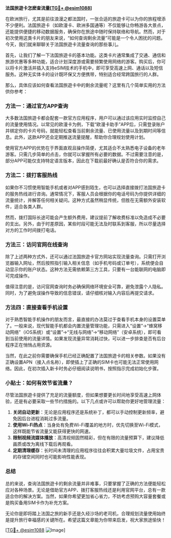**法国旅遊卡怎麽查流量[[TG💪+ @esim1088](https://t.me/s/esim1088)]**

在欧洲旅行，尤其是前往浪漫之都法国时，一张合适的旅遊卡可以为你的旅程增添不少便利。法国旅遊卡（如欧漫卡、欧洲多国通等）不仅能够让你畅游各大景点，还能提供便捷的移动数据服务，确保你在旅途中随时保持联络和导航。然而，对于初次使用这类卡片的朋友来说，“如何查询剩余流量”可能是一个令人困扰的问题。今天，我们就来聊聊关于法国旅遊卡流量查询的那些事儿。

首先，让我们了解一下法国旅遊卡的基本功能。这类卡片通常集成了交通、通信和旅游优惠等多种功能，适合计划深度游或需要频繁使用网络的游客。购买后，你可以将卡片激活并插入支持eSIM技术的手机中，即可享受高速上网、通话以及短信服务。这种无实体卡的设计既环保又方便携带，特别适合经常跨国旅行的人群。

那么，具体应该如何查看法国旅遊卡中的剩余流量呢？这里有几个简单实用的方法供你参考：

### 方法一：通过官方APP查询

大多数法国旅遊卡都会配套一款官方应用程序，用户可以通过该应用实时监控自己的流量使用情况。以常见的欧漫卡为例，下载“欧漫卡助手”APP后，只需登录账户并绑定你的卡片号码，就能轻松查看当前剩余流量、已使用流量以及到期时间等信息。此外，这款APP还会定期推送流量提醒，帮助你合理规划使用计划。

使用官方APP的优势在于界面直观且操作简便，尤其适合不太熟悉电子设备的老年游客。只需几步简单的点击，你就可以掌握所有必要的数据。不过需要注意的是，部分APP可能仅支持特定语言版本，因此在下载前最好确认是否符合你的需求。

### 方法二：拨打客服热线

如果你不习惯使用智能手机或者对APP感到陌生，也可以选择直接拨打法国旅遊卡的服务热线进行咨询。通常情况下，客服人员会根据你的电话号码为你提供详细的流量统计，并解答任何相关疑问。这种方式虽然稍显传统，但胜在无需额外安装软件，适合各类人群。

然而，拨打国际长途可能会产生额外费用，建议提前了解收费标准以免造成不必要的支出。另外，由于时差原因，某些时段可能无法及时联系到客服，所以尽量选择对方的工作时间拨打电话。

### 方法三：访问官网在线查询

除了上述两种方式外，还可以通过法国旅遊卡官方网站实现流量查询。只需打开浏览器输入网址，然后按照指引输入相关信息（如手机号码或订单号），系统便会自动显示你的账户状态。这种方法无需依赖第三方工具，只要有一台能联网的电脑即可完成操作。

值得注意的是，访问官网查询时务必确保网络环境安全可靠，避免泄露个人隐私。同时，为了避免误操作导致的信息错误，请仔细核对输入内容后再提交请求。

### 方法四：直接查看手机设置

对于熟悉智能手机操作的朋友而言，最直接的办法莫过于查看手机本身的设置菜单了。一般来说，现代智能手机都会内置流量管理功能，只需进入“设置”→“蜂窝移动网络”（iOS系统）或“设置”→“无线与网络”→“移动网络”（安卓系统），即可看到当前使用的流量详情。如果发现流量异常消耗过快，可以进一步排查是否有后台程序正在悄悄占用资源。

当然，在此之前你需要确保手机已经正确配置了法国旅遊卡的相关参数。如果没有正确设置APN（接入点名称），即使插上了正确的SIM卡也可能无法正常使用网络。因此，在初次插入新卡时务必仔细阅读说明书，按照指示完成初始化步骤。

### 小贴士：如何有效节省流量？

尽管法国旅遊卡提供了充足的流量额度，但如果想要更长时间地享受高速上网体验，还是有必要采取一些节约措施的。以下几点或许可以帮助你更好地管理流量：

1. **关闭自动更新**：无论是应用程序还是系统补丁，都可以手动控制更新频率，避免因后台进程消耗过多流量。
2. **使用Wi-Fi热点**：当身处有免费Wi-Fi覆盖的地方时，优先切换至Wi-Fi模式，这样既能节省流量又能获得更快的网速。
3. **限制视频流媒体播放**：高清视频固然精彩，但在有限的流量预算下，建议降低画质或改为离线下载后再观看。
4. **定期清理缓存**：长时间未清理的应用程序往往会积累大量垃圾文件，占用宝贵的存储空间同时也可能影响性能表现。

### 总结

总的来说，查询法国旅遊卡的剩余流量并非难事，只要掌握了正确的方法便能轻松应对各种场景。无论是借助官方APP、拨打客服热线还是利用官网平台，总有一款适合你的解决方案。当然，如果你希望更加省心省力，不妨考虑预购大容量套餐或是购买备用SIM卡作为补充方案。

无论你是即将踏上法国之旅的新手还是久经沙场的老司机，合理规划流量使用始终是提升旅行幸福感的关键所在。希望这篇文章能为你带来启发，祝大家旅途愉快！

[[TG💪+ @esim1088](https://t.me/s/esim1088) ![Image](https://i.postimg.cc/4NQfJmqS/Snipaste-2025-05-13-00-14-12.png)]